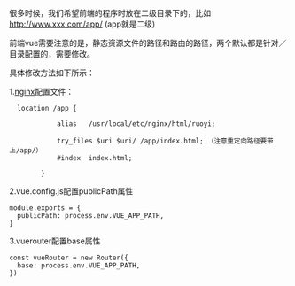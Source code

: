 很多时候，我们希望前端的程序时放在二级目录下的，比如 http://www.xxx.com/app/ (app就是二级)

前端vue需要注意的是，静态资源文件的路径和路由的路径，两个默认都是针对／目录配置的，需要修改。

具体修改方法如下所示：

1.[nginx](https://so.csdn.net/so/search?q=nginx&spm=1001.2101.3001.7020)配置文件：
```
  location /app {

            alias   /usr/local/etc/nginx/html/ruoyi;

            try_files $uri $uri/ /app/index.html; （注意重定向路径要带上/app/）
            #index  index.html;

        }
```



2.vue.config.js配置publicPath属性

```
module.exports = {
  publicPath: process.env.VUE_APP_PATH,
}
```

3.vuerouter配置base属性

```
const vueRouter = new Router({
  base: process.env.VUE_APP_PATH,
})
```